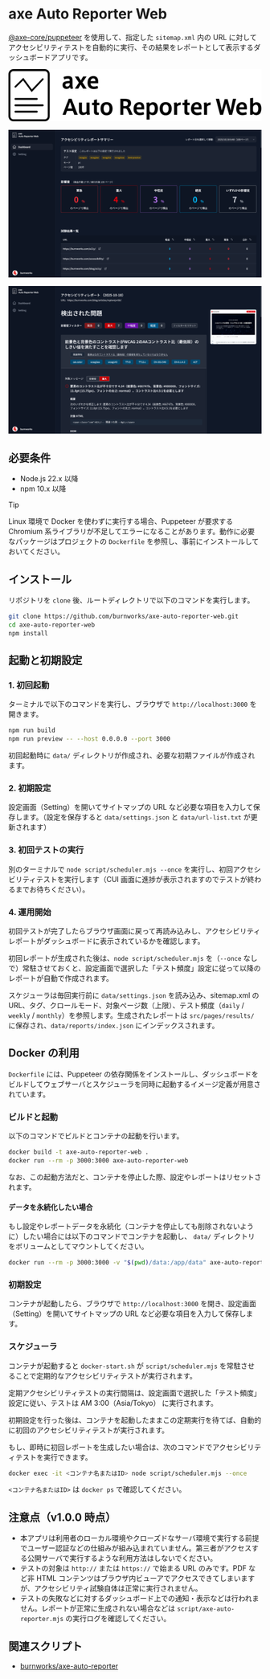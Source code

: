 # axe Auto Reporter Web

[@axe-core/puppeteer](https://github.com/dequelabs/axe-core-npm/blob/develop/packages/puppeteer/README.md) を使用して、指定した `sitemap.xml` 内の URL に対してアクセシビリティテストを自動的に実行、その結果をレポートとして表示するダッシュボードアプリです。

![axe Auto Reporter Web](./public/img/main-logo.svg)

![axe Auto Reporter Web ダッシュボード スクリーンショット](./public/img/screen-shot-axe-Auto-Reporter-Web.png)

![axe Auto Reporter Web レポートページ スクリーンショット](./public/img/screen-shot-axe-Auto-Reporter-Web-02.png)

## 必要条件
- Node.js 22.x 以降
- npm 10.x 以降

> [!TIP]
> Linux 環境で Docker を使わずに実行する場合、Puppeteer が要求する Chromium 系ライブラリが不足してエラーになることがあります。動作に必要なパッケージはプロジェクトの `Dockerfile` を参照し、事前にインストールしておいてください。

## インストール
リポジトリを `clone` 後、ルートディレクトリで以下のコマンドを実行します。

```sh
git clone https://github.com/burnworks/axe-auto-reporter-web.git
cd axe-auto-reporter-web
npm install
```

## 起動と初期設定

### 1. 初回起動
ターミナルで以下のコマンドを実行し、ブラウザで `http://localhost:3000` を開きます。  

```sh
npm run build
npm run preview -- --host 0.0.0.0 --port 3000
```

初回起動時に `data/` ディレクトリが作成され、必要な初期ファイルが作成されます。

### 2. 初期設定
設定画面（Setting）を開いてサイトマップの URL など必要な項目を入力して保存します。（設定を保存すると `data/settings.json` と `data/url-list.txt` が更新されます）

### 3. 初回テストの実行
別のターミナルで `node script/scheduler.mjs --once` を実行し、初回アクセシビリティテストを実行します（CUI 画面に進捗が表示されますのでテストが終わるまでお待ちください）。

### 4. 運用開始
初回テストが完了したらブラウザ画面に戻って再読み込みし、アクセシビリティレポートがダッシュボードに表示されているかを確認します。

初回レポートが生成された後は、`node script/scheduler.mjs` を（`--once` なしで）常駐させておくと、設定画面で選択した「テスト頻度」設定に従って以降のレポートが自動で作成されます。

スケジューラは毎回実行前に `data/settings.json` を読み込み、sitemap.xml の URL、タグ、クロールモード、対象ページ数（上限）、テスト頻度（`daily` / `weekly` / `monthly`）を参照します。生成されたレポートは `src/pages/results/` に保存され、`data/reports/index.json` にインデックスされます。

## Docker の利用
`Dockerfile` には、Puppeteer の依存関係をインストールし、ダッシュボードをビルドしてウェブサーバとスケジューラを同時に起動するイメージ定義が用意されています。

### ビルドと起動
以下のコマンドでビルドとコンテナの起動を行います。

```sh
docker build -t axe-auto-reporter-web .
docker run --rm -p 3000:3000 axe-auto-reporter-web
```

なお、この起動方法だと、コンテナを停止した際、設定やレポートはリセットされます。

#### データを永続化したい場合
もし設定やレポートデータを永続化（コンテナを停止しても削除されないように）したい場合には以下のコマンドでコンテナを起動し、 `data/` ディレクトリをボリュームとしてマウントしてください。

```sh
docker run --rm -p 3000:3000 -v "$(pwd)/data:/app/data" axe-auto-reporter-web
```

### 初期設定
コンテナが起動したら、ブラウザで `http://localhost:3000` を開き、設定画面（Setting）を開いてサイトマップの URL など必要な項目を入力して保存します。

### スケジューラ
コンテナが起動すると `docker-start.sh` が `script/scheduler.mjs` を常駐させることで定期的なアクセシビリティテストが実行されます。

定期アクセシビリティテストの実行間隔は、設定画面で選択した「テスト頻度」設定に従い、テストは AM 3:00（Asia/Tokyo） に実行されます。

初期設定を行った後は、コンテナを起動したままこの定期実行を待てば、自動的に初回のアクセシビリティテストが実行されます。

もし、即時に初回レポートを生成したい場合は、次のコマンドでアクセシビリティテストを実行できます。

```sh
docker exec -it <コンテナ名またはID> node script/scheduler.mjs --once
```

`<コンテナ名またはID>` は `docker ps` で確認してください。

## 注意点（v1.0.0 時点）

- 本アプリは利用者のローカル環境やクローズドなサーバ環境で実行する前提でユーザー認証などの仕組みが組み込まれていません。第三者がアクセスする公開サーバで実行するような利用方法はしないでください。
- テストの対象は `http://` または `https://` で始まる URL のみです。PDF など非 HTML コンテンツはブラウザ内ビューアでアクセスできてしまいますが、アクセシビリティ試験自体は正常に実行されません。
- テストの失敗などに対するダッシュボード上での通知・表示などは行われません。レポートが正常に生成されない場合などは `script/axe-auto-reporter.mjs` の実行ログを確認してください。

## 関連スクリプト

- [burnworks/axe-auto-reporter](https://github.com/burnworks/axe-auto-reporter)
